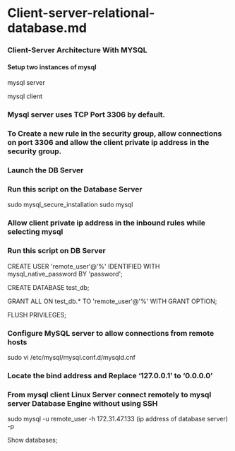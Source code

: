 # Client-server-relational-database.md
### Client-Server Architecture With MYSQL

#### Setup two instances of mysql

mysql server

mysql client

### Mysql server uses TCP Port 3306 by default.

### To Create a new rule in the security group, allow connections on port 3306 and allow the client private ip address in the security group.

### Launch the DB Server

### Run this script on the Database Server

sudo mysql_secure_installation 
sudo mysql

### Allow client private ip address in the inbound rules while selecting mysql

### Run this script on DB Server

CREATE USER 'remote_user'@'%' IDENTIFIED WITH mysql_native_password BY 'password';

CREATE DATABASE test_db;

GRANT ALL ON test_db.* TO 'remote_user'@'%' WITH GRANT OPTION;

FLUSH PRIVILEGES;

### Configure MySQL server to allow connections from remote hosts

sudo vi /etc/mysql/mysql.conf.d/mysqld.cnf

### Locate the bind address and Replace ‘127.0.0.1’ to ‘0.0.0.0’

### From mysql client Linux Server connect remotely to mysql server Database Engine without using SSH

sudo mysql -u remote_user -h 172.31.47.133 (ip address of database server) -p

Show databases;
